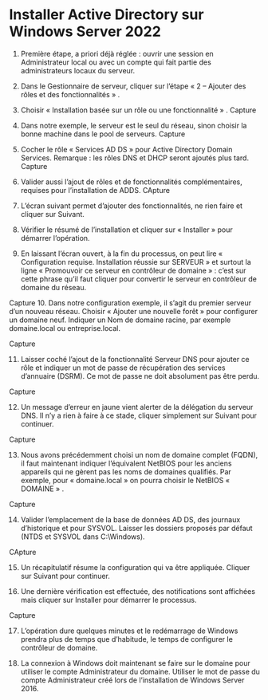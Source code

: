 # Installer Active Directory sur Windows Server 2022


1. Première étape, a priori déjà réglée : ouvrir une session en Administrateur local ou avec un compte qui fait partie des administrateurs locaux du serveur.

2. Dans le Gestionnaire de serveur, cliquer sur l’étape « 2 – Ajouter des rôles et des fonctionnalités » .

3. Choisir « Installation basée sur un rôle ou une fonctionnalité » .
Capture 


4. Dans notre exemple, le serveur est le seul du réseau, sinon choisir la bonne machine dans le pool de serveurs.
Capture

5. Cocher le rôle « Services AD DS » pour Active Directory Domain Services. Remarque : les rôles DNS et DHCP seront ajoutés plus tard.
Capture

6. Valider aussi l’ajout de rôles et de fonctionnalités complémentaires, requises pour l’installation de ADDS.
CApture

7. L’écran suivant permet d’ajouter des fonctionnalités, ne rien faire et cliquer sur Suivant.

8. Vérifier le résumé de l’installation et cliquer sur « Installer » pour démarrer l’opération.

9. En laissant l’écran ouvert, à la fin du processus, on peut lire « Configuration requise. Installation réussie sur SERVEUR » et surtout la ligne « Promouvoir ce serveur en contrôleur de domaine » : c’est sur cette phrase qu’il faut cliquer pour convertir le serveur en contrôleur de domaine du réseau.

Capture
10. Dans notre configuration exemple, il s’agit du premier serveur d’un nouveau réseau. Choisir « Ajouter une nouvelle forêt » pour configurer un domaine neuf. Indiquer un Nom de domaine racine, par exemple domaine.local ou entreprise.local.

Capture

11. Laisser coché l’ajout de la fonctionnalité Serveur DNS pour ajouter ce rôle et indiquer un mot de passe de récupération des services d’annuaire (DSRM). Ce mot de passe ne doit absolument pas être perdu.

Capture

12. Un message d’erreur en jaune vient alerter de la délégation du serveur DNS. Il n’y a rien à faire à ce stade, cliquer simplement sur Suivant pour continuer.

Capture

13. Nous avons précédemment choisi un nom de domaine complet (FQDN), il faut maintenant indiquer l’équivalent NetBIOS pour les anciens appareils qui ne gèrent pas les noms de domaines qualifiés. Par exemple, pour « domaine.local » on pourra choisir le NetBIOS « DOMAINE » .

Capture

14. Valider l’emplacement de la base de données AD DS, des journaux d’historique et pour SYSVOL. Laisser les dossiers proposés par défaut (NTDS et SYSVOL dans C:\Windows).

CApture

15. Un récapitulatif résume la configuration qui va être appliquée. Cliquer sur Suivant pour continuer.

16. Une dernière vérification est effectuée, des notifications sont affichées mais cliquer sur Installer pour démarrer le processus.

Capture

17. L’opération dure quelques minutes et le redémarrage de Windows prendra plus de temps que d’habitude, le temps de configurer le contrôleur de domaine.

18. La connexion à Windows doit maintenant se faire sur le domaine pour utiliser le compte Administrateur du domaine. Utiliser le mot de passe du compte Administrateur créé lors de l’installation de Windows Server 2016.



